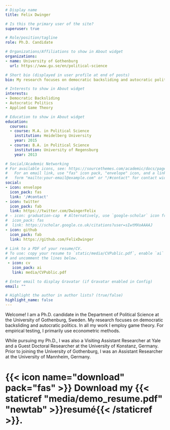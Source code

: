 ```yaml
---
# Display name
title: Felix Dwinger

# Is this the primary user of the site?
superuser: true

# Role/position/tagline
role: Ph.D. Candidate

# Organizations/Affiliations to show in About widget
organizations:
- name: University of Gothenburg
  url: https://www.gu.se/en/political-science

# Short bio (displayed in user profile at end of posts)
bio: My research focuses on democratic backsliding and autocratic politics.

# Interests to show in About widget
interests:
- Democratic Backsliding
- Autocratic Politics
- Applied Game Theory

# Education to show in About widget
education:
  courses:
  - course: M.A. in Political Science
    institution: Heidelberg University
    year: 2015
  - course: B.A. in Political Science
    institution: University of Regensburg
    year: 2013

# Social/Academic Networking
# For available icons, see: https://sourcethemes.com/academic/docs/page-builder/#icons
#   For an email link, use "fas" icon pack, "envelope" icon, and a link in the
#   form "mailto:your-email@example.com" or "/#contact" for contact widget.
social:
- icon: envelope
  icon_pack: fas
  link: '/#contact'
- icon: twitter
  icon_pack: fab
  link: https://twitter.com/DwingerFelix
# - icon: graduation-cap  # Alternatively, use `google-scholar` icon from `ai` icon pack
#  icon_pack: fas
#  link: https://scholar.google.co.uk/citations?user=sIwtMXoAAAAJ
- icon: github
  icon_pack: fab
  link: https://github.com/FelixDwinger
  
# Link to a PDF of your resume/CV.
# To use: copy your resume to `static/media/CVPublic.pdf`, enable `ai` icons in `params.toml`, 
# and uncomment the lines below.
 - icon: cv
   icon_pack: ai
   link: media/CVPublic.pdf

# Enter email to display Gravatar (if Gravatar enabled in Config)
email: ""

# Highlight the author in author lists? (true/false)
highlight_name: false
---
```


Welcome! I am a Ph.D. candidate in the Department of Political Science at the University of Gothenburg, Sweden. My research focuses on democratic backsliding and autocratic politics. In all my work I employ game theory. For empirical testing, I primarily use econometric methods.

While pursuing my Ph.D., I was also a Visiting Assistant Researcher at Yale and a Guest Doctoral Researcher at the University of Konstanz, Germany. Prior to joining the University of Gothenburg, I was an Assistant Researcher at the University of Mannheim, Germany.

# {{< icon name="download" pack="fas" >}} Download my {{< staticref "media/demo_resume.pdf" "newtab" >}}resumé{{< /staticref >}}.
